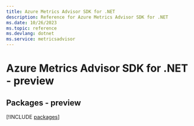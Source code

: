 ```yaml
---
title: Azure Metrics Advisor SDK for .NET
description: Reference for Azure Metrics Advisor SDK for .NET
ms.date: 10/26/2023
ms.topic: reference
ms.devlang: dotnet
ms.service: metricsadvisor
---
```

# Azure Metrics Advisor SDK for .NET - preview
## Packages - preview
[!INCLUDE [packages](metrics-advisor-index.md)]